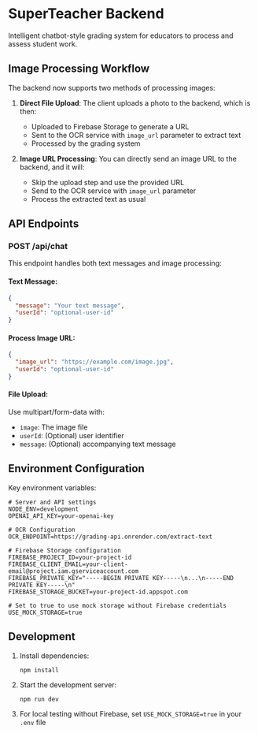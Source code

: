 # SuperTeacher Backend

Intelligent chatbot-style grading system for educators to process and assess student work.

## Image Processing Workflow

The backend now supports two methods of processing images:

1. **Direct File Upload**: The client uploads a photo to the backend, which is then:

   - Uploaded to Firebase Storage to generate a URL
   - Sent to the OCR service with `image_url` parameter to extract text
   - Processed by the grading system

2. **Image URL Processing**: You can directly send an image URL to the backend, and it will:
   - Skip the upload step and use the provided URL
   - Send to the OCR service with `image_url` parameter
   - Process the extracted text as usual

## API Endpoints

### POST /api/chat

This endpoint handles both text messages and image processing:

#### Text Message:

```json
{
  "message": "Your text message",
  "userId": "optional-user-id"
}
```

#### Process Image URL:

```json
{
  "image_url": "https://example.com/image.jpg",
  "userId": "optional-user-id"
}
```

#### File Upload:

Use multipart/form-data with:

- `image`: The image file
- `userId`: (Optional) user identifier
- `message`: (Optional) accompanying text message

## Environment Configuration

Key environment variables:

```
# Server and API settings
NODE_ENV=development
OPENAI_API_KEY=your-openai-key

# OCR Configuration
OCR_ENDPOINT=https://grading-api.onrender.com/extract-text

# Firebase Storage configuration
FIREBASE_PROJECT_ID=your-project-id
FIREBASE_CLIENT_EMAIL=your-client-email@project.iam.gserviceaccount.com
FIREBASE_PRIVATE_KEY="-----BEGIN PRIVATE KEY-----\n...\n-----END PRIVATE KEY-----\n"
FIREBASE_STORAGE_BUCKET=your-project-id.appspot.com

# Set to true to use mock storage without Firebase credentials
USE_MOCK_STORAGE=true
```

## Development

1. Install dependencies:

   ```
   npm install
   ```

2. Start the development server:

   ```
   npm run dev
   ```

3. For local testing without Firebase, set `USE_MOCK_STORAGE=true` in your `.env` file
